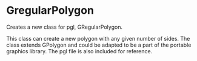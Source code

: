 # GregularPolygon
Creates a new class for pgl, GRegularPolygon.

This class can create a new polygon with any given number of sides. The class extends GPolygon and could be adapted to be a part of the portable graphics library. 
The pgl file is also included for reference.
